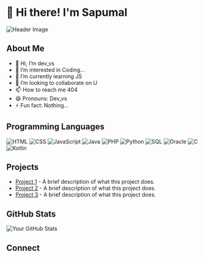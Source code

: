 # 👋 Hi there! I'm Sapumal

![Header Image](https://i.gifer.com/origin/a7/a7b6de0113f0a8fbeea873b577f4c25d_w200.gif)

## About Me

- 👋 Hi, I’m dev_vs
- 👀 I’m interested in Coding...
- 🌱 I’m currently learning JS
- 💞️ I’m looking to collaborate on U
- 📫 How to reach me 404
- 😄 Pronouns: Dev_vs
- ⚡ Fun fact: Nothing...

## Programming Languages
<div>
  <img src="https://img.icons8.com/color/48/000000/html-5.png" alt="HTML" />
  <img src="https://img.icons8.com/color/48/000000/css3.png" alt="CSS" />
  <img src="https://img.icons8.com/color/48/000000/javascript.png" alt="JavaScript" />
  <img src="https://img.icons8.com/color/48/000000/java-coffee-cup-logo.png" alt="Java" />
  <img src="https://img.icons8.com/color/48/000000/php.png" alt="PHP" />
  <img src="https://img.icons8.com/color/48/000000/python.png" alt="Python" />
  <img src="https://img.icons8.com/color/48/000000/sql.png" alt="SQL" />
  <img src="https://img.icons8.com/color/48/000000/oracle-logo.png" alt="Oracle" />
  <img src="https://img.icons8.com/color/48/000000/c-programming.png" alt="C" />
  <img src="https://img.icons8.com/color/48/000000/kotlin.png" alt="Kotlin" />
</div>

## Projects
- [Project 1](https://link-to-your-project1.com) - A brief description of what this project does.
- [Project 2](https://link-to-your-project2.com) - A brief description of what this project does.
- [Project 3](https://link-to-your-project3.com) - A brief description of what this project does.

## GitHub Stats
![Your GitHub Stats](https://github-readme-stats.vercel.app/api?username=YourUsername&show_icons=true&theme=radical)

## Connect
